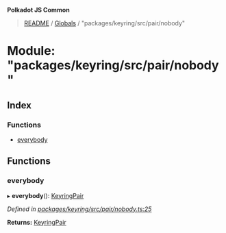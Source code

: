 **Polkadot JS Common**

> [README](../README.md) / [Globals](../globals.md) / "packages/keyring/src/pair/nobody"

# Module: "packages/keyring/src/pair/nobody"

## Index

### Functions

* [everybody](_packages_keyring_src_pair_nobody_.md#everybody)

## Functions

### everybody

▸ **everybody**(): [KeyringPair](../interfaces/_packages_keyring_src_types_.keyringpair.md)

*Defined in [packages/keyring/src/pair/nobody.ts:25](https://github.com/polkadot-js/common/blob/13ae8665/packages/keyring/src/pair/nobody.ts#L25)*

**Returns:** [KeyringPair](../interfaces/_packages_keyring_src_types_.keyringpair.md)
